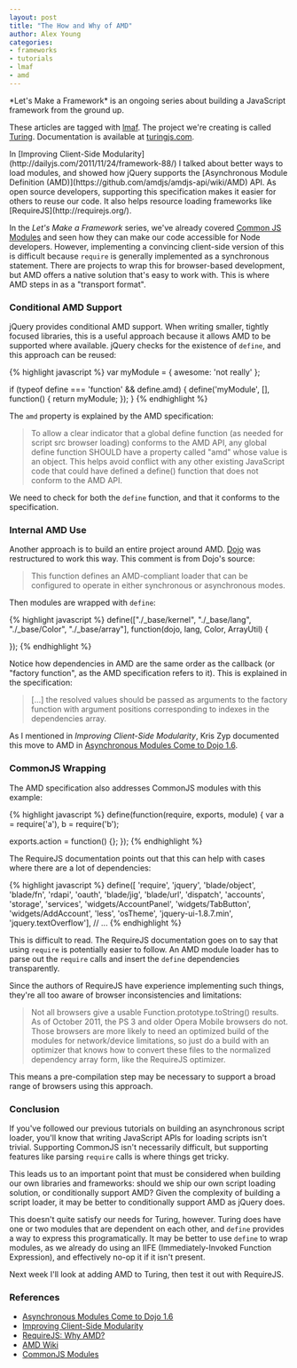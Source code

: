 ```yaml
---
layout: post
title: "The How and Why of AMD"
author: Alex Young
categories: 
- frameworks
- tutorials
- lmaf
- amd
---
```


<div class="intro">
*Let's Make a Framework* is an ongoing series about building a JavaScript framework from the ground up.

These articles are tagged with [lmaf](http://dailyjs.com/tags.html#lmaf). The project we're creating is called [Turing](http://github.com/alexyoung/turing.js). Documentation is available at [turingjs.com](http://turingjs.com/).

</div>
In [Improving Client-Side Modularity](http://dailyjs.com/2011/11/24/framework-88/) I talked about better ways to load modules, and showed how jQuery supports the [Asynchronous Module Definition (AMD)](https://github.com/amdjs/amdjs-api/wiki/AMD) API. As open source developers, supporting this specification makes it easier for others to reuse our code. It also helps resource loading frameworks like [RequireJS](http://requirejs.org/).

In the *Let's Make a Framework* series, we've already covered [Common JS Modules](http://wiki.commonjs.org/wiki/Modules/1.1) and seen how they can make our code accessible for Node developers. However, implementing a convincing client-side version of this is difficult because <code>require</code> is generally implemented as a synchronous statement. There are projects to wrap this for browser-based development, but AMD offers a native solution that's easy to work with. This is where AMD steps in as a "transport format".

### Conditional AMD Support

jQuery provides conditional AMD support. When writing smaller, tightly focused libraries, this is a useful approach because it allows AMD to be supported where available. jQuery checks for the existence of <code>define</code>, and this approach can be reused:

{% highlight javascript %}
var myModule = {
  awesome: 'not really'
};

if (typeof define === 'function' && define.amd) {
  define('myModule', [], function() {
    return myModule;
  });
}
{% endhighlight %}

The <code>amd</code> property is explained by the AMD specification:

> To allow a clear indicator that a global define function (as needed for script src browser loading) conforms to the AMD API, any global define function SHOULD have a property called "amd" whose value is an object. This helps avoid conflict with any other existing JavaScript code that could have defined a define() function that does not conform to the AMD API.

We need to check for both the <code>define</code> function, and that it conforms to the specification.

### Internal AMD Use

Another approach is to build an entire project around AMD. [Dojo](http://dojotoolkit.org/) was restructured to work this way. This comment is from Dojo's source:

> This function defines an AMD-compliant loader that can be configured to operate in either synchronous or asynchronous modes.

Then modules are wrapped with <code>define</code>:

{% highlight javascript %}
define(["./_base/kernel", "./_base/lang", "./_base/Color", "./_base/array"], function(dojo, lang, Color, ArrayUtil) {

});
{% endhighlight %}

Notice how dependencies in AMD are the same order as the callback (or "factory function", as the AMD specification refers to it). This is explained in the specification:

> \[...\] the resolved values should be passed as arguments to the factory function with argument positions corresponding to indexes in the dependencies array.

As I mentioned in *Improving Client-Side Modularity*, Kris Zyp documented this move to AMD in [Asynchronous Modules Come to Dojo 1.6](http://dojotoolkit.org/features/1.6/async-modules).

### CommonJS Wrapping

The AMD specification also addresses CommonJS modules with this example:

{% highlight javascript %}
define(function(require, exports, module) {
  var a = require('a'),
      b = require('b');

  exports.action = function() {};
});
{% endhighlight %}

The RequireJS documentation points out that this can help with cases where there are a lot of dependencies:

{% highlight javascript %}
define([ 'require', 'jquery', 'blade/object', 'blade/fn', 'rdapi',
         'oauth', 'blade/jig', 'blade/url', 'dispatch', 'accounts',
         'storage', 'services', 'widgets/AccountPanel', 'widgets/TabButton',
         'widgets/AddAccount', 'less', 'osTheme', 'jquery-ui-1.8.7.min',
         'jquery.textOverflow'], // ...
{% endhighlight %}

This is difficult to read. The RequireJS documentation goes on to say that using <code>require</code> is potentially easier to follow. An AMD module loader has to parse out the <code>require</code> calls and insert the <code>define</code> dependencies transparently.

Since the authors of RequireJS have experience implementing such things, they're all too aware of browser inconsistencies and limitations:

> Not all browsers give a usable Function.prototype.toString() results. As of October 2011, the PS 3 and older Opera Mobile browsers do not. Those browsers are more likely to need an optimized build of the modules for network/device limitations, so just do a build with an optimizer that knows how to convert these files to the normalized dependency array form, like the RequireJS optimizer.

This means a pre-compilation step may be necessary to support a broad range of browsers using this approach.

### Conclusion

If you've followed our previous tutorials on building an asynchronous script loader, you'll know that writing JavaScript APIs for loading scripts isn't trivial. Supporting CommonJS isn't necessarily difficult, but supporting features like parsing <code>require</code> calls is where things get tricky.

This leads us to an important point that must be considered when building our own libraries and frameworks: should we ship our own script loading solution, or conditionally support AMD? Given the complexity of building a script loader, it may be better to conditionally support AMD as jQuery does.

This doesn't quite satisfy our needs for Turing, however. Turing does have one or two modules that are dependent on each other, and <code>define</code> provides a way to express this programatically. It may be better to use <code>define</code> to wrap modules, as we already do using an IIFE (Immediately-Invoked Function Expression), and effectively no-op it if it isn't present.

Next week I'll look at adding AMD to Turing, then test it out with RequireJS.

### References

-   [Asynchronous Modules Come to Dojo 1.6](http://dojotoolkit.org/features/1.6/async-modules)
-   [Improving Client-Side Modularity](http://dailyjs.com/2011/11/24/framework-88/)
-   [RequireJS: Why AMD?](http://requirejs.org/docs/whyamd.html)
-   [AMD Wiki](https://github.com/amdjs/amdjs-api/wiki/AMD)
-   [CommonJS Modules](http://wiki.commonjs.org/wiki/Modules/1.1)
